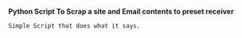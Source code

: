 **Python Script To Scrap a site and Email contents to preset receiver**
```
Simple Script that does what it says.
```
